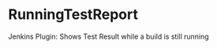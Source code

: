 RunningTestReport
=================

Jenkins Plugin: Shows Test Result while a build is still running